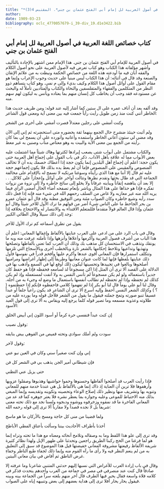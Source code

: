 ```yaml
---
title: "*مطبوعات ومخطوطات : كتاب خصائص اللغة العربية في أصول العربية لل إمام أبي الفتح عثمان بن جني*. المقتبس 4(3)"
author: 
date: 1909-03-23
bibliography: oclc_4770057679-i_39-div_19.d1e3422.bib
---
```




##  كتاب  خصائص اللغة العربية  في أصول العربية لل  إمام أبي الفتح عثمان بن جني 


 في أصول العربية للإمام أبي الفتح عثمان بن جني.  هذا الإمام ممن اشتهر بالإجادة بالتأليف وأشهر مؤلفاته هذا الكتاب وهو كتاب تعرض فيه لأصول العربية على نحو أصول الكلام والفقه أبان فيه ما أودعته هذه اللغة من خصائص الحكمة ونيطت به من علائم الإتقان والصنعة وقد قال في أثنائه: أن هذا الكتاب ليس مبنياً على حديث وجوب   الإعراب وإنما هو مقام القول على أوائل أصول هذا الكلام وكيف بديءَ وإلى م نمي. وهو كتاب يتساهم ذوو النظر من المتكلمين والفقهاء والمتفلسفين والنحاة والكتاب والمتأدبين تأملاً له والبحث عن مستودعه فقد وجب أن يخاطب كل إنسان منهم بما يعتاده ويأنس به ليكون لهم سهم منه. 

 وقد ألفه بعد أن أناف عمره على ال  ستين  كما أشار إليه عند قوله: ومن ظريف حديث هذا الخاطر أنني كنت منذ زمن طويل رأيت رأياً جمعت فيه بين معنى آية ومعنى قول الشاعر: 

 وكنت أمشي على رجلين معتدلاً   فصرت أمشي على أخرى من الشجر  

 ولم أثبت حينئذ ضشرح حال الجمع بينهما ثقة بحضوره متى استحضرته ثم إني إلى الآن وقد مضي لي  ستون  أعاني الخاطر وأستمده وأعانيه وأتورده على أن يسمح لي بما كان رأيته من الجمع بين معنى الآية والبيت به وهو معتاص منأب وصنين به غير معط. 

 والكتاب مشتمل على أبواب شتى يصعب إيرادها لكثرتها وهاك شيئاً مما اشتملت عليه بعض الأبواب مما له علاقة بأهل الآداب. ذكر في باب القول على إجماع أهل العربية حتى يكون حجة: اعلم أن إجماع أهل البلدين إنما يكون حجة إذا أعطاك خصمك يده أن لا تخالف المنصوص والمقيس على المنصوص فإما أن لم يعط يده بذلك فلا يكون إجماعهم حجة عليه ثم قال إلا أننا مع هذا الذي رأيناه وسوغنا مرتكبه لا نسمح له بالإقدام على   مخالفة الجماعة التي قد طال بحثها وتقدم نظرها وتتالت أواخر على أوائل وإعجازاً على كلاكل. . . إلا بعد أن يناهضه إتقاناً ويباينه عرفاناً ولا يخلو إلى سائح خاطره ولا إلى نزوة من نزوات تفكره فإذا هو حذاها على هذا المثال وباشر بإنعام تصفحه أضاء الحال أمضى الرأي فيما يريه الله منه غير معازبه ولا غاض من السلف رحمهم الله في شيء منه فإنه إذا فعل ذلك سدد رأيه وشيع خاطره وكان الصواب مئنة ومن التوفيق مظنة وقد قال أبو عثمان عمرو بن بحر  الجاحظ  ما على الناس شيءٌ أضر من قولهم ما ترك الأول للآخر شيئاً وقال أبو عثمان وإذا قال العالم قولاً متقدماً فللمتعلم الاقتداء به والانتصار له والاحتجاج بخلافه إذا وجد إلى ذلك سبيلاً وقال الطائي الكبير: 

 يقول من تطرق أسماعه   كم ترك الأول للآخر  

  وقال في باب الرد على من ادعى على العرب عنايتها بالألفاظ وإغفالها المعاني: اعلم أن هذا الباب من أشرف فصول العربية وأكرمها وأعلاها وأنزهها وإذا تأملته عرفت منه وبه ما يونقك وتذهب في الاستحسان كل مذهب بك وذلك أن العرب كما تعنى بألفاظها وتصلحها وتهذبها وتداعيها وتلاحظ إحكامها بالشعر تارة وبالخطب أخرى وبالأسجاع التي تلزمها وتتكلف استمرارها فإن المعاني أقوى عندها وأكرم عليها وأفخم قدراً في نفوسها فأول ذلك عنايتها بلفظها فإنها لما كانت عنوان معانيها وطريقاً إلى إظهار أغراضها ومراميها أصلحوها وبالغوا في تجييدها وتحسينها ليكون ذلك أوقع لها في السمع وأذهب بها في الدلالة على القصد ألا ترى أن المثل إذا اكن مسجوعاً لذ لسامعه فحفظه فإذا هو حفظ كان جديراً باستعماله ولو لم يكن مسجوعاً لم تأنس النفس به ولا أنفت لمستعمله وإذ لم يكن كذلك لم تحفظه وإذا لم تحفظه لم تطالب أنفسها باستعمال ما وضع له وجيءَ به من أجله. وقال لنا أبو علي يوماً قال لنا أبو بكر إذا لم تفهموا كلامي فاحفظوه فإنكم إذا حفظتموه ( ؟ ) وكذلك الشعر النفس أحفظ وإليه أسرع ألا ترى أن الشاعر قد يكون راعياً جلفاً أو عبداً عسيفاً تنبو صورته وتمج جملته فيقول ما يقول من الشعر فلأجل قوله وما يورده عليه من طلاوته وعذوبة مسمعه وما تصير قوله كلما يرجع إليه ويقاس به ألا ترى إلى قول العبد الأسود: 

 إن كنت عبداً فنفسي حرة كرماً   أو أسود اللون إني أبيض الخلق  

 وقول نصيب: 

 سودت ولم أملك سوادي وتحته   قميص من القوهي بيض بنايقه  
 
 وقول لآخر: 

 إني وإن كنت صغيراً سني   وكان في العين نبو عني  

 فإن شيطاني أمير الجن   يذهب بي في الشعر كل فن  

 حتى يزيل عني التظني 

 فإذا رأيت العرب قد أصلحوا ألفاظها وحسنوها وحموا حواشيها وهذبوها وصقلوا عزوبها وأرهفوها فلا ترين أن العناية إذ ذاك إنما هي بالألفاظ بل هي عندنا خدمة منهم للمعاني وتنويه بها وتشريف منها ونظير ذلك إصلاح الوعاء وتحصينه وتكوينه وتقديسه وإنما   المبغي بذلك منه الاحتياط للموعى وعليه وجوازه بما يعطر نشره فلا يعتر جوهره كما قد عد من المعاني الفاخرة ما قد نمقوه وزخرفوه ووشوه ودبجوه ولسنا نجد مع ذلك تحته معنى شريفاً بل لا نجده قصداً ولا مقارباً ألا ترى إلى قوله رحمه الله: 

 ولما قضينا من منى كل حاجة   ومسح بالأركان ما هو ماسح  

 أخذنا بأطراف الأحاديث بيننا   وسألت بأعناق المطي الأباطح  

 وقد ترى إلى علو هذا اللفظ وما به وصقاله وتلامح أنحائه ومعناه مع هذا ما تحته وتراه إنما هو لما فرغنا من الحج ركبنا الطريق راجعين وتحدثنا على ظهور الإبل ولهذا نظائر كثيرة شريفة الألفاظ رفيعتها مشروفة المعاني خفيضتها قيل هذا الموضوع قد سبق إلى التعليق به من لم ينعم النظر فيه ولا رأى ما رآه القوم منه وإنما ذلك لجفاءِ طبع الناظر وخفاءِ غرض الناطق ثم أفاض في بيان معاني البيتين. 

 وقال في باب إرادة العرب للأغراض التي نسبها إليهم حدثني المتنبي شاعرنا وما عرفته إلا صادقاً قال كنت عند منصرفي في مصر في جماعة من العرب وأحدهم يتحدث فذكر في كلامه فلاة واسعة فقال يحير فيها الطرف قال آخر منهم بلغته سراً من الجماعة بينه وبينه فيقول يحار يحار أفلا ترى إلى هداية بعضهم إلى بعض وتنبيهه إياه على الصواب. 
